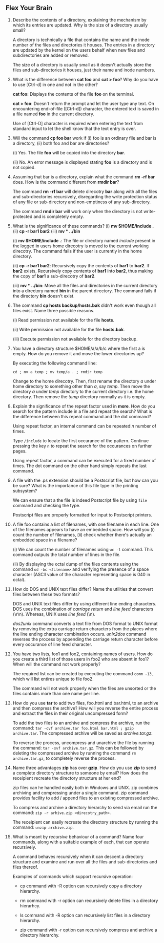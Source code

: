 ## Flex Your Brain

01. Describe the contents of a directory, explaining the mechanism by which its entries are updated. Why is the size of a directory usually small?

    A directory is technically a file that contains the name and the inode number of the files and directories it houses. The entries in a directory are updated by the kernel on the users behalf when new files and subdirectories are added or removed.

    The size of a directory is usually small as it doesn't actually store the files and sub-directories it houses, just their name and inode numbers.


02. What is the difference between **cat foo** and **cat > foo**? Why do you have to use [Ctrl-d] in one and not in the other?

    **cat foo**: Displays the contents of the file **foo** on the terminal.

    **cat > foo**: Doesn't return the prompt and let the user type any text. On encountering end-of-file ([Ctrl-d]) character, the entered text is saved in a file named **foo** in the current directory.

    Use of [Ctrl-D] character is required when entering the text from standard input to let the shell know that the text entry is over.


03. Will the command **cp foo bar** work if (i) foo is an ordinary file and bar is a directory, (ii) both foo and bar are directories?

    (i) Yes. The file **foo** will be copied into the directory **bar**.

    (ii) No. An error message is displayed stating **foo** is a directory and is not copied.


04. Assuming that bar is a directory, explain what the command **rm -rf bar** does. How is the command different from **rmdir bar**?

    The command **rm -rf bar** will delete direcotry **bar** along with all the files and sub-directories recursively, disregarding the write protection status of any file or sub-directory and non-emptiness of any sub-directory.

    The command **rmdir bar** will work only when the directory is not write-protected and is completely empty.


05. What is the significance of these commands? (i) **mv $HOME/include .** (ii) **cp -r bar1 bar2** (iii) **mv * ../bin**

    (i) **mv $HOME/include .**: The file or directory named _include_ present in the logged in users home direcotry is moved to the current working direcotry. The command fails if the user is currently in the home directory.

    (ii) **cp -r bar1 bar2**: Recursively copy the contents of **bar1** to **bar2**. If **bar2** exists, Recursively copy contents of **bar1** into **bar2**, thus making the copy of **bar1** a sub-direcotry of **bar2**.

    (iii) **mv * ../bin**: Move all the files and directories in the current directory into a directory named **bin** in the parent directory. The command fails if the directory **bin** doesn't exist.


06. The command **cp hosts backup/hosts.bak** didn't work even though all files exist. Name three possible reasons.

    (i) Read permission not available for the file **hosts**.

    (ii) Write permission not available for the file **hosts.bak**.

    (iii) Execute permission not available for the directory backup.


07. You have a directory structure $HOME/a/a/b/c where the first a is empty. How do you remove it and move the lower directories up?

    By executing the following command line:  

    `cd ; mv a temp ; mv temp/a . ; rmdir temp`

    Change to the home direcotry. Then, first rename the directory _a_ under home directory to something other than _a_, say _temp_. Then move the directory _a_ under _temp_ directory to the current directory i.e. the home directory. Then remove the _temp_ directory normally as it is empty.


08. Explain the significance of the repeat factor used in **more**. How do you search for the pattern include in a file and repeat the search? What is the difference between this repeat command and the dot command?

    Using repeat factor, an internal command can be repeated _n_ number of times.

    Type `/include` to locate the first occurance of the pattern. Continue pressing the key `n` to repeat the search for the occurances on further pages.

    Using repeat factor, a command can be executed for a fixed number of times. The dot command on the other hand simply repeats the last command.


09. A file with the .ps extension should be a Postscript file, but how can you be sure? What is the importance of this file type in the printing subsystem?

    We can ensure that a the file is indeed Postscript file by using `file` command and checking the type.

    Postscript files are properly formatted for input to Postscript printers.


10. A file foo contains a list of filenames, with one filename in each line. One of the filenames appears to have an embedded space. How will you (i) count the number of filenames, (ii) check whether there's actually an embedded space in a filename?

    (i) We can count the number of filenames using `wc -l` command. This command outputs the total number of lines in the file.

    (ii) By displaying the octal dump of the files contents using the command `od -bc <filename>` and verifying the presence of a space character (ASCII value of the character representing space is 040 in octal).


11. How do DOS and UNIX text files differ? Name the utilities that convert files between these two formats?

    DOS and UNIX text files differ by using different line ending characters. DOS uses the combination of _carriage return_ and _line feed_ characters (\r\n). Whereas, UNIX uses _line feed_ (\n).

    _dos2unix_ command converts a text file from DOS format to UNIX format by removing the extra carriage return characters from the places where the line ending character combination occurs. _unix2dos_ command reverses the process by appending the carriage return character before every occurance of line feed character.


12. You have two lists, foo1 and foo2, containing names of users. How do you create a third list of those users in foo2 who are absent in foo1? When will the command not work properly?

    The required list can be created by executing the command `comm -13`, which will list entires unique to file foo2.

    The command will not work properly when the files are unsorted or the files contains more than one name per line.


13. How do you use **tar** to add two files, foo.html and bar.html, to an archive and then compress the archive? How will you reverse the entire process and extract the files in their original uncompressed form?

    To add the two files to an archive and compress the archive, run the command: `tar -cvf archive.tar foo.html bar.html ; gzip archive.tar`. The compressed archive will be saved as _archive.tar.gz_.

    To reverse the process, uncompress and unarchive the file by running the command: `tar -xvf archive.tar.gz`. This can be followed by deleting the compressed archive by running the command `rm archive.tar.gz`, to completely reverse the process.


14. Name three advantages **zip** has over **gzip**. How do you use **zip** to send a complete directory structure to someone by email? How does the receipient recreate the directory structure at her end?

    zip files can he handled easily both in Windows and UNIX. zip combines archiving and compressing under a single command. zip command provides facility to add / append files to an existing compressed archive.

    To compress and archive a directory hierarchy to send via email run the command: `zip -r arhive.zip <direcotry_path>`.

    The receipient can easily recreate the directory structure by running the command: `unzip archive.zip`.


15. What is meant by _recursive_ behaviour of a command? Name four commands, along with a suitable example of each, that can operate recursively.

    A command behaves recursively when it can descent a directory structure and examine and run over all the files and sub-directories and files thereof. 

    Examples of commands which support recursive operation:

    -   cp command with -R option can recursively copy a directory hierarchy.

    -   rm command with -r option can recursively delete files in a directory hierarhcy.

    -   ls command with -R option can recursively list files in a directory hierarchy.

    -   zip command with -r option can recursively compress and archive a directory hierarchy.
